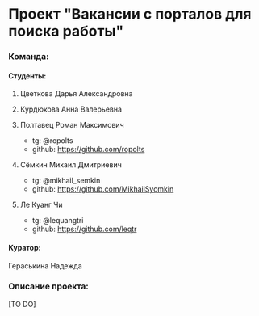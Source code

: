 # Проект "Вакансии с порталов для поиска работы"

### Команда:

#### Студенты:

1. Цветкова Дарья Александровна
2. Курдюкова Анна Валерьевна
3. Полтавец Роман Максимович
    - tg: @ropolts
    - github: https://github.com/ropolts

5. Сёмкин Михаил Дмитриевич
    - tg: @mikhail_semkin
    - github: https://github.com/MikhailSyomkin

6. Ле Куанг Чи
    - tg: @lequangtri
    - github: https://github.com/leqtr

#### Куратор:

Гераськина Надежда

### Описание проекта:

[TO DO]

